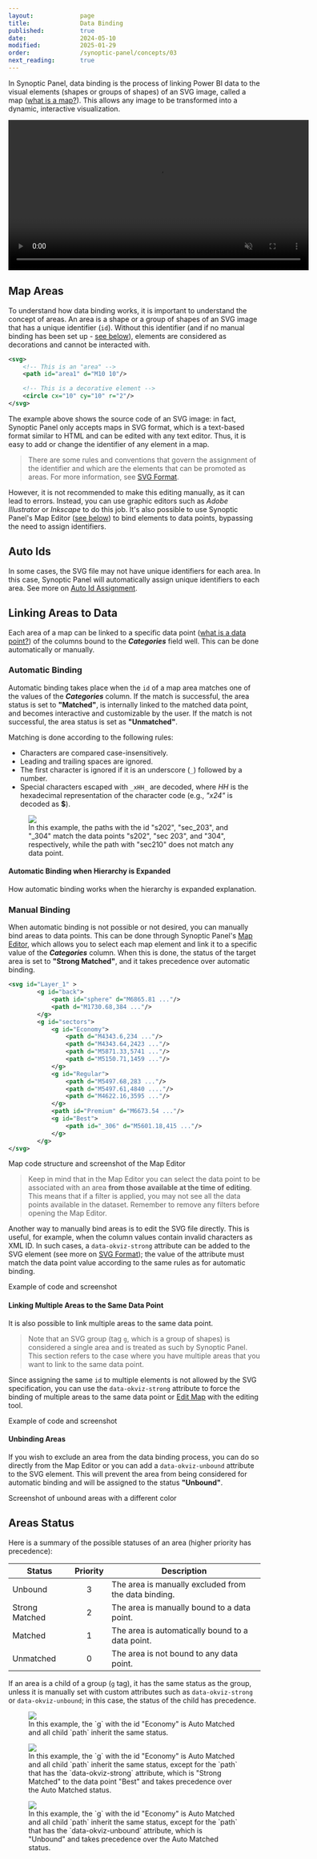 ```yaml
---
layout:             page
title:              Data Binding
published:          true
date:               2024-05-10
modified:           2025-01-29
order:              /synoptic-panel/concepts/03
next_reading:       true
---
```


In Synoptic Panel, data binding is the process of linking Power BI data to the visual elements (shapes or groups of shapes) of an SVG image, called a map ([what is a map?](./maps/index)). This allows any image to be transformed into a dynamic, interactive visualization.

<video src="images/interactive-map.mp4" width="600" autoplay loop muted></video>

## Map Areas

To understand how data binding works, it is important to understand the concept of areas. An area is a shape or a group of shapes of an SVG image that has a unique identifier (`id`). Without this identifier (and if no manual binding has been set up - [see below](#manual-binding)), elements are considered as decorations and cannot be interacted with. 

```svg
<svg>
    <!-- This is an "area" -->
    <path id="area1" d="M10 10"/>

    <!-- This is a decorative element -->
    <circle cx="10" cy="10" r="2"/>
</svg>
```

The example above shows the source code of an SVG image: in fact, Synoptic Panel only accepts maps in SVG format, which is a text-based format similar to HTML and can be edited with any text editor. Thus, it is easy to add or change the identifier of any element in a map. 

> There are some rules and conventions that govern the assignment of the identifier and which are the elements that can be promoted as areas. For more information, see [SVG Format](./maps/svg-format#id-attribute).

However, it is not recommended to make this editing manually, as it can lead to errors. Instead, you can use graphic editors such as *Adobe Illustrator* or *Inkscape* to do this job. It's also possible to use Synoptic Panel's Map Editor ([see below](#manual-binding)) to bind elements to data points, bypassing the need to assign identifiers.

## Auto Ids

In some cases, the SVG file may not have unique identifiers for each area. In this case, Synoptic Panel will automatically assign unique identifiers to each area. See more on [Auto Id Assignment](./../features/auto-id-assignement.md).

## Linking Areas to Data 

Each area of a map can be linked to a specific data point ([what is a data point?](../../glossary.md#data-point)) of the columns bound to the ***Categories*** field well. This can be done automatically or manually.

### Automatic Binding 

Automatic binding takes place when the `id` of a map area matches one of the values of the ***Categories*** column. If the match is successful, the area status is set to **"Matched"**, is internally linked to the matched data point, and becomes interactive and customizable by the user. If the match is not successful, the area status is set as **"Unmatched"**.

Matching is done according to the following rules:

- Characters are compared case-insensitively.
- Leading and trailing spaces are ignored.
- The first character is ignored if it is an underscore (`_`) followed by a number.
- Special characters escaped with `_xHH_` are decoded, where *HH* is the hexadecimal representation of the character code
(e.g., *"_x24_"* is decoded as **$**).

<figure>
    <img src="images/auto-binding.png" class="naked">
    <figcaption>
        In this example, the paths with the id "s202", "sec_203", and "_304" match the data points "s202", "sec 203", and "304", respectively, while the path with "sec210" does not match any data point.
    </figcaption>
</figure>

#### Automatic Binding when Hierarchy is Expanded

<todo visible>How automatic binding works when the hierarchy is expanded explanation.</todo>

### Manual Binding

When automatic binding is not possible or not desired, you can manually bind areas to data points. This can be done through Synoptic Panel's [Map Editor](./../features/map-editor.md), which allows you to select each map element and link it to a specific value of the ***Categories*** column. When this is done, the status of the target area is set to **"Strong Matched"**, and it takes precedence over automatic binding.

 

```svg
<svg id="Layer_1" >
        <g id="back">
            <path id="sphere" d="M6865.81 ..."/>
            <path d="M1730.68,384 ..."/>
        </g>
        <g id="sectors">
            <g id="Economy">
                <path d="M4343.6,234 ..."/>
                <path d="M4343.64,2423 ..."/>
                <path d="M5871.33,5741 ..."/>
                <path d="M5150.71,1459 ..."/>
            </g>
            <g id="Regular">
                <path d="M5497.68,283 ..."/>
                <path d="M5497.61,4840 ...."/>
                <path d="M4622.16,3595 ..."/>
            </g>
            <path id="Premium" d="M6673.54 ..."/>
            <g id="Best">
                <path id="_306" d="M5601.18,415 ..."/>
            </g>
        </g>
</svg>
```

<todo>Map code structure and screenshot of the Map Editor</todo>

> Keep in mind that in the Map Editor you can select the data point to be associated with an area **from those available at the time of editing**. This means that if a filter is applied, you may not see all the data points available in the dataset. Remember to remove any filters before opening the Map Editor.

Another way to manually bind areas is to edit the SVG file directly. This is useful, for example, when the column values contain invalid characters as XML ID. In such cases, a `data-okviz-strong` attribute can be added to the SVG element (see more on [SVG Format](./maps/svg-format#custom-attributes)); the value of the attribute must match the data point value according to the same rules as for automatic binding.

<todo>Example of code and screenshot</todo>


#### Linking Multiple Areas to the Same Data Point

It is also possible to link multiple areas to the same data point.

> Note that an SVG group (tag `g`, which is a group of shapes) is considered a single area and is treated as such by Synoptic Panel. This section refers to the case where you have multiple areas that you want to link to the same data point.

Since assigning the same `id` to multiple elements is not allowed by the SVG specification, you can use the `data-okviz-strong` attribute to force the binding of multiple areas to the same data point or [Edit Map](./../features/edit-map.md#interaction-pane) with the editing tool.

<todo>Example of code and screenshot</todo>


#### Unbinding Areas

If you wish to exclude an area from the data binding process, you can do so directly from the Map Editor or you can add a `data-okviz-unbound` attribute to the SVG element. This will prevent the area from being considered for automatic binding and will be assigned to the status **"Unbound"**.

<todo>Screenshot of unbound areas with a different color</todo>

## Areas Status

Here is a summary of the possible statuses of an area (higher priority has precedence):

|Status          |Priority |Description|
|---             |:---:    |---|
|Unbound         |3        |The area is manually excluded from the data binding.|
|Strong Matched  |2        |The area is manually bound to a data point.|
|Matched         |1        |The area is automatically bound to a data point.|
|Unmatched       |0        |The area is not bound to any data point.|

If an area is a child of a group (`g` tag), it has the same status as the group, unless it is manually set with custom attributes such as `data-okviz-strong` or `data-okviz-unbound`; in this case, the status of the child has precedence.

<figure>
    <img src="images/data-binding-group.png" class="naked">
    <figcaption>
        In this example, the `g` with the id "Economy" is Auto Matched and all child `path` inherit the same status.
    </figcaption>
</figure>

<figure>
    <img src="images/data-binding-strong.png" class="naked">
    <figcaption>
        In this example, the `g` with the id "Economy" is Auto Matched and all child `path` inherit the same status, except for the `path` that has the `data-okviz-strong` attribute, which is "Strong Matched" to the data point "Best" and takes precedence over the Auto Matched status.
    </figcaption>
</figure>

<figure>
    <img src="images/data-binding-unbound.png" class="naked">
    <figcaption>
        In this example, the `g` with the id "Economy" is Auto Matched and all child `path` inherit the same status, except for the `path` that has the `data-okviz-unbound` attribute, which is "Unbound" and takes precedence over the Auto Matched status.
    </figcaption>
</figure>
